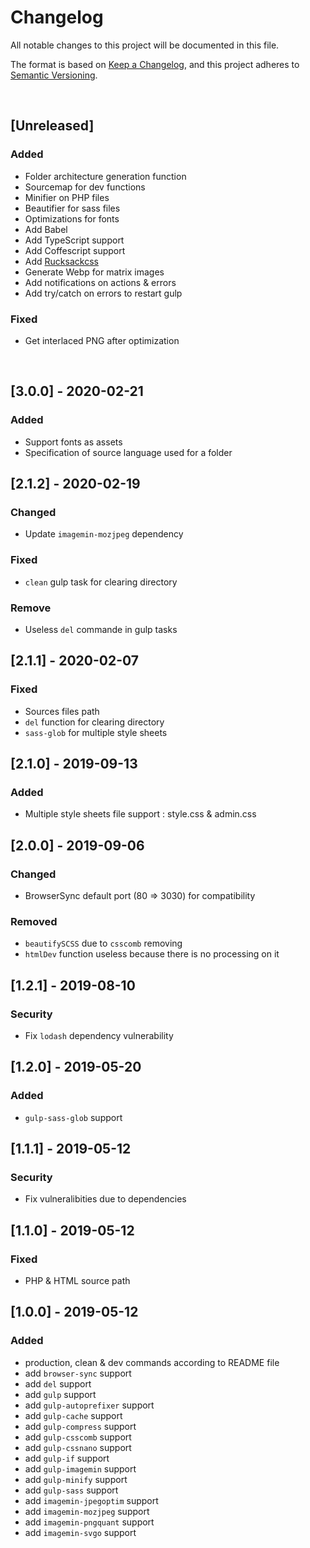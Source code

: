 <!-- markdownlint-disable MD012 MD022 MD024 -->
# Changelog

All notable changes to this project will be documented in this file.

The format is based on [Keep a Changelog](https://keepachangelog.com/en/1.0.0/),
and this project adheres to [Semantic Versioning](https://semver.org/spec/v2.0.0.html).


&nbsp; <!-- break line -->


## [Unreleased]

### Added

- Folder architecture generation function
- Sourcemap for dev functions
- Minifier on PHP files
- Beautifier for sass files
- Optimizations for fonts
- Add Babel
- Add TypeScript support
- Add Coffescript support
- Add [Rucksackcss](https://www.rucksackcss.org/docs/)
- Generate Webp for matrix images
- Add notifications on actions & errors
- Add try/catch on errors to restart gulp

### Fixed

- Get interlaced PNG after optimization


&nbsp; <!-- break line -->


## [3.0.0] - 2020-02-21

### Added

- Support fonts as assets
- Specification of source language used for a folder


## [2.1.2] - 2020-02-19

### Changed

- Update `imagemin-mozjpeg` dependency

### Fixed

- `clean` gulp task for clearing directory

### Remove

- Useless `del` commande in gulp tasks


## [2.1.1] - 2020-02-07

### Fixed

- Sources files path
- `del` function for clearing directory
- `sass-glob` for multiple style sheets


## [2.1.0] - 2019-09-13
### Added

- Multiple style sheets file support : style.css & admin.css


## [2.0.0] - 2019-09-06
### Changed

- BrowserSync default port (80 => 3030) for compatibility

### Removed

- `beautifySCSS` due to `csscomb` removing
- `htmlDev` function useless because there is no processing on it

## [1.2.1] - 2019-08-10

### Security

- Fix `lodash` dependency vulnerability


## [1.2.0] - 2019-05-20
### Added

- `gulp-sass-glob` support


## [1.1.1] - 2019-05-12
### Security

- Fix vulneralibities due to dependencies


## [1.1.0] - 2019-05-12
### Fixed

- PHP & HTML source path


## [1.0.0] - 2019-05-12
### Added

- production, clean & dev commands according to README file
- add `browser-sync` support
- add `del` support
- add `gulp` support
- add `gulp-autoprefixer` support
- add `gulp-cache` support
- add `gulp-compress` support
- add `gulp-csscomb` support
- add `gulp-cssnano` support
- add `gulp-if` support
- add `gulp-imagemin` support
- add `gulp-minify` support
- add `gulp-sass` support
- add `imagemin-jpegoptim` support
- add `imagemin-mozjpeg` support
- add `imagemin-pngquant` support
- add `imagemin-svgo` support
